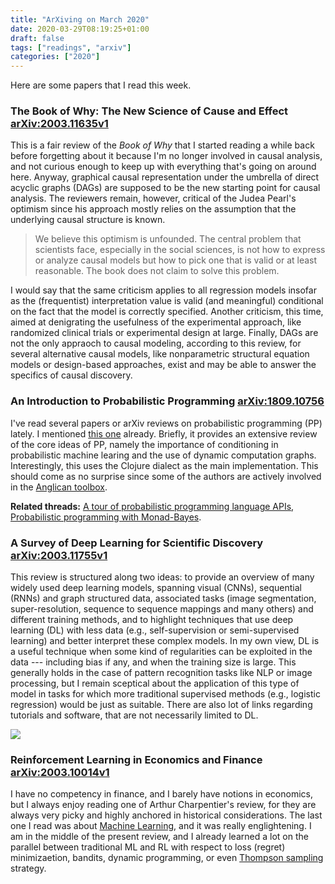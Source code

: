 ```yaml
---
title: "ArXiving on March 2020"
date: 2020-03-29T08:19:25+01:00
draft: false
tags: ["readings", "arxiv"]
categories: ["2020"]
---
```


Here are some papers that I read this week.

### The Book of Why: The New Science of Cause and Effect [arXiv:2003.11635v1](https://arxiv.org/abs/2003.11635v1)

This is a fair review of the _Book of Why_ that I started reading a while back before forgetting about it because I'm no longer involved in causal analysis, and not curious enough to keep up with everything that's going on around here. Anyway, graphical causal representation under the umbrella of direct acyclic graphs (DAGs) are supposed to be the new starting point for causal analysis. The reviewers remain, however, critical of the Judea Pearl's optimism since his approach mostly relies on the assumption that the underlying causal structure is known.

> We believe this optimism is unfounded. The central problem that scientists face, especially in the social sciences, is not how to express or analyze causal models but how to pick one that is valid or at least reasonable. The book does not claim to solve this problem.

I would say that the same criticism applies to all regression models insofar as the (frequentist) interpretation value is valid (and meaningful) conditional on the fact that the model is correctly specified. Another criticism, this time, aimed at denigrating the usefulness of the experimental approach, like randomized clinical trials or experimental design at large. Finally, DAGs are not the only appraoch to causal modeling, according to this review, for several alternative causal models, like nonparametric structural equation models or design-based approaches, exist and may be able to answer the specifics of causal discovery.

### An Introduction to Probabilistic Programming [arXiv:1809.10756](https://arxiv.org/abs/1809.10756)

I've read several papers or arXiv reviews on probabilistic programming (PP) lately. I mentioned [this one](/post/tech-review-october-2018/) already. Briefly, it provides an extensive review of the core ideas of PP, namely the importance of conditioning in probabilistic machine learing and the use of dynamic computation graphs. Interestingly, this uses the Clojure dialect as the main implementation. This should come as no surprise since some of the authors are actively involved in the [Anglican toolbox](https://probprog.github.io/anglican/index.html).

**Related threads:** [A tour of probabilistic programming language APIs](https://colcarroll.github.io/ppl-api/), [Probabilistic programming with Monad-Bayes](/micro/2019-09-23-10-41-10/).

### A Survey of Deep Learning for Scientific Discovery [arXiv:2003.11755v1](https://arxiv.org/abs/2003.11755v1)

This review is structured along two ideas: to provide an overview of many widely used deep learning models, spanning visual (CNNs), sequential (RNNs) and graph structured data, associated tasks (image segmentation, super-resolution, sequence to sequence mappings and many others) and different training methods, and to highlight techniques that use deep learning (DL) with less data (e.g., self-supervision or semi-supervised learning) and better interpret these complex models. In my own view, DL is a useful technique when some kind of regularities can be exploited in the data --- including bias if any, and when the training size is large. This generally holds in the case of pattern recognition tasks like NLP or image processing, but I remain sceptical about the application of this type of model in tasks for which more traditional supervised methods (e.g., logistic regression) would be just as suitable. There are also lot of links regarding tutorials and software, that are not necessarily limited to DL.

![](/img/2020-03-29-09-00-19.png)

### Reinforcement Learning in Economics and Finance [arXiv:2003.10014v1](https://arxiv.org/abs/2003.10014)

I have no competency in finance, and I barely have notions in economics, but I always enjoy reading one of Arthur Charpentier's review, for they are always very picky and highly anchored in historical considerations. The last one I read was about [Machine Learning](https://arxiv.org/abs/1708.06992), and it was really englightening. I am in the middle of the present review, and I already learned a lot on the parallel between traditional ML and RL with respect to loss (regret) minimizaetion, bandits, dynamic programming, or even [Thompson sampling](https://en.wikipedia.org/wiki/Thompson_sampling) strategy.
